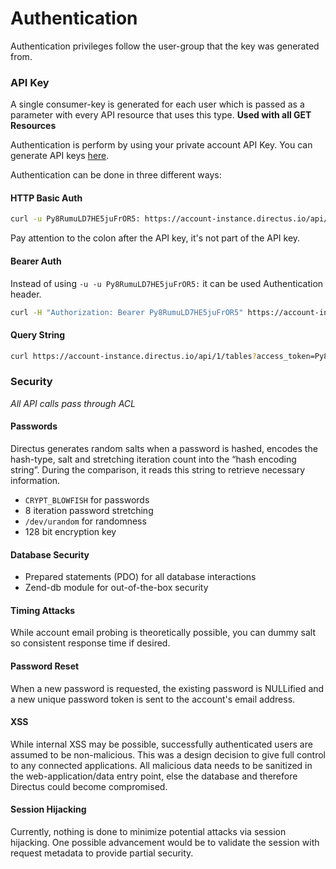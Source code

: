 # Authentication

Authentication privileges follow the user-group that the key was generated from.

### API Key
A single consumer-key is generated for each user which is passed as a parameter with every API resource that uses this type. **Used with all GET Resources**


Authentication is perform by using your private account API Key. You can generate API keys [here](#).

Authentication can be done in three different ways:

#### HTTP Basic Auth

```bash
curl -u Py8RumuLD7HE5juFrOR5: https://account-instance.directus.io/api/1/tables
```

Pay attention to the colon after the API key, it's not part of the API key.

#### Bearer Auth

Instead of using `-u -u Py8RumuLD7HE5juFrOR5:` it can be used Authentication header.

```bash
curl -H "Authorization: Bearer Py8RumuLD7HE5juFrOR5" https://account-instance.directus.io/api/1/tables
```

#### Query String

```bash
curl https://account-instance.directus.io/api/1/tables?access_token=Py8RumuLD7HE5juFrOR5
```

### Security
*All API calls pass through ACL*

#### Passwords
Directus generates random salts when a password is hashed, encodes the hash-type, salt and stretching iteration count into the “hash encoding string”. During the comparison, it reads this string to retrieve necessary information.

* `CRYPT_BLOWFISH` for passwords
* 8 iteration password stretching
* `/dev/urandom` for randomness
* 128 bit encryption key

#### Database Security
* Prepared statements (PDO) for all database interactions
* Zend-db module for out-of-the-box security

#### Timing Attacks
While account email probing is theoretically possible, you can dummy salt so consistent response time if desired.

#### Password Reset
When a new password is requested, the existing password is NULLified and a new unique password token is sent to the account's email address.

#### XSS
While internal XSS may be possible, successfully authenticated users are assumed to be non-malicious. This was a design decision to give full control to any connected applications. All malicious data needs to be sanitized in the web-application/data entry point, else the database and therefore Directus could become compromised.

#### Session Hijacking
Currently, nothing is done to minimize potential attacks via session hijacking. One possible advancement would be to validate the session with request metadata to provide partial security.